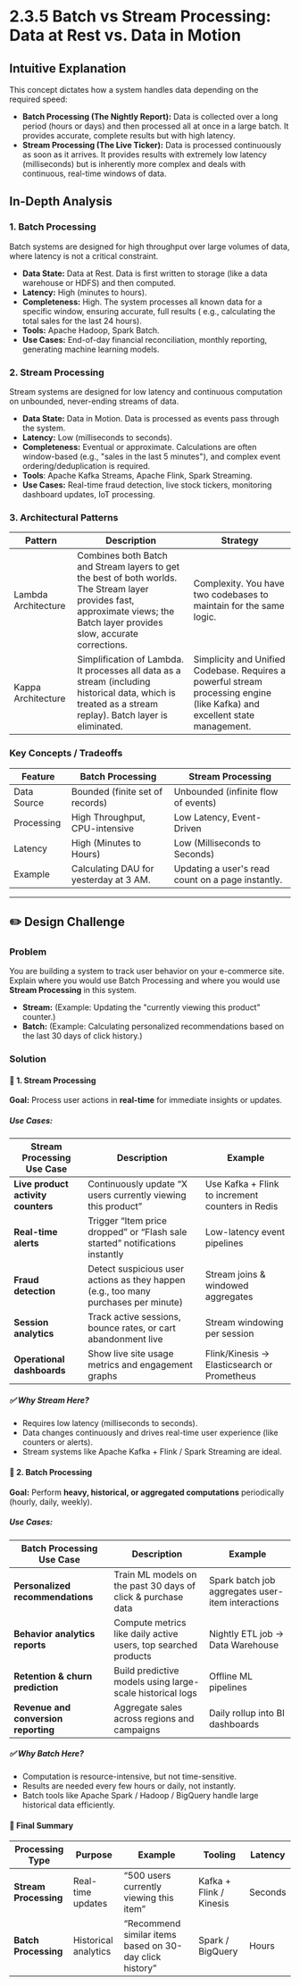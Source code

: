 # 2.3.5 Batch vs Stream Processing: Data at Rest vs. Data in Motion

## Intuitive Explanation

This concept dictates how a system handles data depending on the required speed:

- **Batch Processing (The Nightly Report):** Data is collected over a long period ($\text{hours}$ or $\text{days}$) and
  then processed all at once in a large batch. It provides accurate, complete results but with high latency.
- **Stream Processing (The Live Ticker):** Data is processed continuously as soon as it arrives. It provides results
  with extremely low latency ($\text{milliseconds}$) but is inherently more complex and deals with continuous, real-time
  windows of data.

## In-Depth Analysis

### 1. Batch Processing

Batch systems are designed for high throughput over large volumes of data, where latency is not a critical constraint.

- **Data State:** Data at Rest. Data is first written to storage (like a data warehouse or $\text{HDFS}$) and then
  computed.
- **Latency:** High (minutes to hours).
- **Completeness:** High. The system processes all known data for a specific window, ensuring accurate, full results (
  e.g., calculating the total sales for the last $24$ hours).
- **Tools:** $\text{Apache}$ $\text{Hadoop}$, $\text{Spark}$ $\text{Batch}$.
- **Use Cases:** End-of-day financial reconciliation, monthly reporting, generating machine learning models.

### 2. Stream Processing

Stream systems are designed for low latency and continuous computation on unbounded, never-ending streams of data.

- **Data State:** Data in Motion. Data is processed as events pass through the system.
- **Latency:** Low (milliseconds to seconds).
- **Completeness:** Eventual or approximate. Calculations are often window-based (e.g., "sales in the last 5 minutes"),
  and complex event ordering/deduplication is required.
- **Tools**: Apache $\text{Kafka}$ $\text{Streams}$, $\text{Apache}$ $\text{Flink}$, $\text{Spark}$ $\text{Streaming}$.
- **Use Cases:** Real-time fraud detection, live stock tickers, monitoring dashboard updates, $\text{IoT}$ processing.

### 3. Architectural Patterns

| Pattern             | Description                                                                                                                                                                                                       | Strategy                                                                                                                            |
|---------------------|-------------------------------------------------------------------------------------------------------------------------------------------------------------------------------------------------------------------|-------------------------------------------------------------------------------------------------------------------------------------|
| Lambda Architecture | Combines both $\text{Batch}$ and $\text{Stream}$ layers to get the best of both worlds. The $\text{Stream}$ layer provides fast, approximate views; the $\text{Batch}$ layer provides slow, accurate corrections. | Complexity. You have two codebases to maintain for the same logic.                                                                  |
| Kappa Architecture  | Simplification of Lambda. It processes all data as a stream (including historical data, which is treated as a stream replay). Batch layer is eliminated.                                                          | Simplicity and Unified Codebase. Requires a powerful stream processing engine (like $\text{Kafka}$) and excellent state management. |

### Key Concepts / Tradeoffs

| Feature     | Batch Processing                                                   | Stream Processing                                                   |
|-------------|--------------------------------------------------------------------|---------------------------------------------------------------------|
| Data Source | Bounded (finite set of records)                                    | Unbounded (infinite flow of events)                                 |
| Processing  | $\text{High}$ $\text{Throughput}$, $\text{CPU}$-$\text{intensive}$ | $\text{Low}$ $\text{Latency}$, $\text{Event}$-$\text{Driven}$       |
| Latency     | High (Minutes to Hours)                                            | Low (Milliseconds to Seconds)                                       |
| Example     | Calculating $\text{DAU}$ for yesterday at $3 \text{ AM}$.          | Updating a user's $\text{read}$ $\text{count}$ on a page instantly. |

---

## ✏️ Design Challenge

### Problem

You are building a system to track user behavior on your e-commerce site. Explain where you would use Batch Processing
and where you would use **Stream Processing** in this system.

- **Stream:** (Example: Updating the "currently viewing this product" counter.)
- **Batch:** (Example: Calculating personalized recommendations based on the last 30 days of click history.)

### Solution

#### 🧩 1. Stream Processing

**Goal:** Process user actions in **real-time** for immediate insights or updates.

##### Use Cases:

| Stream Processing Use Case         | Description                                                                         | Example                                          |
|------------------------------------|-------------------------------------------------------------------------------------|--------------------------------------------------|
| **Live product activity counters** | Continuously update “X users currently viewing this product”                        | Use Kafka + Flink to increment counters in Redis |
| **Real-time alerts**               | Trigger “Item price dropped” or “Flash sale started” notifications instantly        | Low-latency event pipelines                      |
| **Fraud detection**                | Detect suspicious user actions as they happen (e.g., too many purchases per minute) | Stream joins & windowed aggregates               |
| **Session analytics**              | Track active sessions, bounce rates, or cart abandonment live                       | Stream windowing per session                     |
| **Operational dashboards**         | Show live site usage metrics and engagement graphs                                  | Flink/Kinesis → Elasticsearch or Prometheus      |

##### ✅ Why Stream Here?

- Requires low latency (milliseconds to seconds).
- Data changes continuously and drives real-time user experience (like counters or alerts).
- Stream systems like Apache Kafka + Flink / Spark Streaming are ideal.

#### 🧩 2. Batch Processing

**Goal:** Perform **heavy, historical, or aggregated computations** periodically (hourly, daily, weekly).

##### Use Cases:

| Batch Processing Use Case            | Description                                                    | Example                                           |
|--------------------------------------|----------------------------------------------------------------|---------------------------------------------------|
| **Personalized recommendations**     | Train ML models on the past 30 days of click & purchase data   | Spark batch job aggregates user-item interactions |
| **Behavior analytics reports**       | Compute metrics like daily active users, top searched products | Nightly ETL job → Data Warehouse                  |
| **Retention & churn prediction**     | Build predictive models using large-scale historical logs      | Offline ML pipelines                              |
| **Revenue and conversion reporting** | Aggregate sales across regions and campaigns                   | Daily rollup into BI dashboards                   |

##### ✅ Why Batch Here?

- Computation is resource-intensive, but not time-sensitive.
- Results are needed every few hours or daily, not instantly.
- Batch tools like Apache Spark / Hadoop / BigQuery handle large historical data efficiently.

#### 🧠 Final Summary

| Processing Type       | Purpose              | Example                                                 | Tooling                 | Latency |
|-----------------------|----------------------|---------------------------------------------------------|-------------------------|---------|
| **Stream Processing** | Real-time updates    | “500 users currently viewing this item”                 | Kafka + Flink / Kinesis | Seconds |
| **Batch Processing**  | Historical analytics | “Recommend similar items based on 30-day click history” | Spark / BigQuery        | Hours   |
